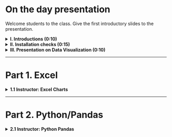 # On the day presentation

Welcome students to the class. Give the first introductory slides to the presentation.

<details><summary><strong>I. Introductions (0:10)</strong></summary>

* Welcome student and introduce yourselve and OARC

* Make sure to give the students an opportunity to speak by asking them to instroduce themselves and to provide a fun fact.

* Check to see how confortable/how excited students are about the skills they are to learn.

</details>

<details><summary><strong>II. Installation checks (0:15)</strong></summary>

* Check to see if students have activated Excel's "Developer Ribbon" and the "Add-In" Analysis ToolPack

* Check to see if students have installed Visual Studio Code

* Check to see if students have installed Anaconda 

</details>


<details><summary><strong>III. Presentation on Data Visualization (0:10)</strong></summary>

* Check out the PDF for the class, slides that detail the following summary
  * Where does data visualization fit in the data science stack?
  * What are some underlying principles for good data representation?
  * What are ways to make the data readable/legible/beautiful? Show examples of advanced data libraries (D3, Plotly, etc.)

* Provide an outline of today's class

</details>



---
# Part 1. Excel

<details><summary><strong>1.1 Instructor: Excel Charts</strong></summary>

* This activity will provide students with the ability to create basic charts from clean data
* Begin with a description of bar charts using pastry data



</details>

---
# Part 2. Python/Pandas


<details><summary><strong>2.1 Instructor: Python Pandas</strong></summary>

* This activity will provide students with the ability to create basic charts from clean data
* Begin with a description of bar charts using pastry data
* [This link](https://matplotlib.org/stable/tutorials/introductory/customizing.html) will be usefull too.

</details>